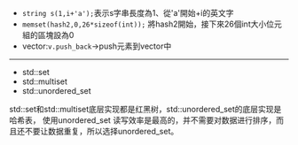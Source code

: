 - `string s(1,i+'a');`表示s字串長度為1、從'a'開始+i的英文字
- `memset(hash2,0,26*sizeof(int));` 將hash2開始，接下來26個int大小位元組的區塊設為0
- vector:`v.push_back`->push元素到vector中

---

- std::set
- std::multiset
- std::unordered_set

std::set和std::multiset底层实现都是红黑树，std::unordered_set的底层实现是哈希表， 使用unordered_set 读写效率是最高的，并不需要对数据进行排序，而且还不要让数据重复，所以选择unordered_set。